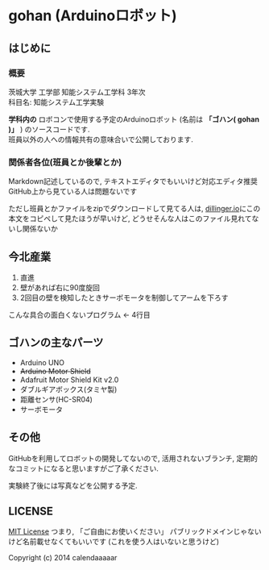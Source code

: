gohan (Arduinoロボット)
==========

はじめに
----------
### 概要

茨城大学 工学部 知能システム工学科 3年次  
科目名: 知能システム工学実験  

**学科内の** ロボコンで使用する予定のArduinoロボット (名前は **「ゴハン( gohan )」** ) のソースコードです.  
班員以外の人への情報共有の意味合いで公開しております.  

### 関係者各位(班員とか後輩とか)
Markdown記述しているので, テキストエディタでもいいけど対応エディタ推奨  
GitHub上から見ている人は問題ないです

ただし班員とかファイルをzipでダウンロードして見てる人は, [dillinger.io](http://dellinger.io)にこの本文をコピペして見たほうが早いけど, どうせそんな人はこのファイル見れてないし関係ないか  

今北産業
----------
1. 直進
2. 壁があれば右に90度旋回
3. 2回目の壁を検知したときサーボモータを制御してアームを下ろす  

こんな具合の面白くないプログラム ← 4行目  

ゴハンの主なパーツ
---------
+ Arduino UNO
+ ~~Arduino Motor Shield~~
+ Adafruit Motor Shield Kit v2.0
+ ダブルギアボックス(タミヤ製)
+ 距離センサ(HC-SR04)
+ サーボモータ

その他
----------
GitHubを利用してロボットの開発してないので, 活用されないブランチ, 定期的なコミットになると思いますがご了承ください.

実験終了後には写真などを公開する予定.

LICENSE
----------
[MIT License](http://ja.wikipedia.org/wiki/MIT_License)
つまり, 「ご自由にお使いください」
パブリックドメインじゃないけど名前載せなくてもいいです (これを使う人はいないと思うけど)

Copyright (c) 2014 calendaaaaar
